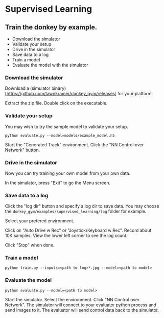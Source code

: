# Supervised Learning

## Train the donkey by example. 

* Download the simulator
* Validate your setup
* Drive in the simulator
* Save data to a log
* Train a model
* Evaluate the model with the simulator


### Download the simulator

Download a (simulator binary)[https://github.com/tawnkramer/donkey_gym/releases] for your platform.

Extract the zip file. Double click on the executable.

### Validate your setup

You may wish to try the sample model to validate your setup.

```python evaluate.py --model=models/example_model.h5```

Start the "Generated Track" environment. Click the "NN Control over Network" button.

### Drive in the simulator

Now you can try training your own model from your own data. 

In the simulator, press "Exit" to go the Menu screen.

### Save data to a log

Click the "log dir" button and specify a log dir to save data. You may choose the `donkey_gym/examples/supervised_learning/log` folder for example.

Select your prefered environment.

Click on "Auto Drive w Rec" or "Joystick/Keyboard w Rec". Record about 10K samples. View the lower left corner to see the log count.

Click "Stop" when done.

### Train a model

```python train.py --inputs=<path to log>*.jpg --model=<path to model>```

### Evaluate the model

```python evaluate.py --model=<path to model>```

Start the simulator. Select the environment. Click "NN Control over Network". The simulator will connect to your evaluator python process and send images to it. The evaluator will send control data back to the simulator.


